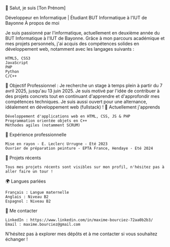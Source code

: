 👋 Salut, je suis [Ton Prénom]

Développeur en Informatique | Étudiant BUT Informatique à l'IUT de Bayonne
À propos de moi

Je suis passionné par l'informatique, actuellement en deuxième année du BUT Informatique à l'IUT de Bayonne. Grâce à mon parcours académique et mes projets personnels, j'ai acquis des compétences solides en développement web, notamment avec les langages suivants :

    HTML5, CSS3
    JavaScript 
    PHP
    Python
    C/C++

🎯 Objectif Professionnel : Je recherche un stage à temps plein à partir du 7 avril 2025, jusqu'au 13 juin 2025. Je suis motivé par l'idée de contribuer à des projets concrets tout en continuant d'apprendre et d'approfondir mes compétences techniques. Je suis aussi ouvert pour une alternance, idéalement en développement web (fullstack) !
🌱 Actuellement j'apprends

    Développement d'applications web en HTML, CSS, JS & PHP
    Programmation orientée objets en C++
    Méthodes agiles (notamment SCRUM)

💼 Expérience professionnelle

    Mise en rayon - E. Leclerc Urrugne - Eté 2023
    Ouvrier de préparation peinture - EPTA France, Hendaye - Eté 2024

🚀 Projets récents

    Tous mes projets récents sont visibles sur mon profil, n'hésitez pas à aller faire un tour !

🌍 Langues parlées

    Français : Langue maternelle
    Anglais : Niveau B2
    Espagnol : Niveau B2

💬 Me contacter

    LinkedIn : https://www.linkedin.com/in/maxime-bourciez-72aa0b2b3/
    Email : maxime.bourciez@gmail.com

N'hésitez pas à explorer mes dépôts et à me contacter si vous souhaitez échanger !
